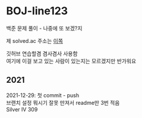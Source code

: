 # BOJ-line123
백준 문제 풀이 - 나중에 또 보겠?지

제 solved.ac 주소는 [이쪽](https://solved.ac/profile/line123)

깃허브 연습할겸 겸사겸사 사용함   
여기에 이걸 보고 있는 사람이 있는지는 모르겠지만 반가워요   

## 2021   
2021-12-29: 첫 commit - push   
브랜치 설정 뭐시기 잘못 만져서 readme만 3번 적음    
Silver IV 309   
   

